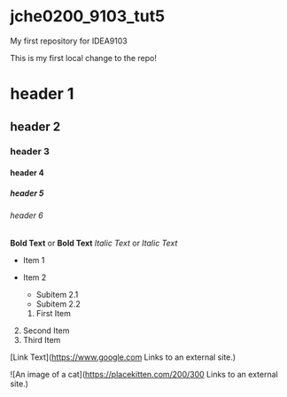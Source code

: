 # jche0200_9103_tut5
My first repository for IDEA9103

This is my first local change to the repo!

# header 1
## header 2
### header 3
#### header 4
##### header 5
###### header 6

**Bold Text** or __Bold Text__
*Italic Text* or _Italic Text_

- Item 1
- Item 2
  - Subitem 2.1
  - Subitem 2.2

  1. First Item
2. Second Item
3. Third Item

[Link Text](https://www.google.com
Links to an external site.)

![An image of a cat](https://placekitten.com/200/300
Links to an external site.)


